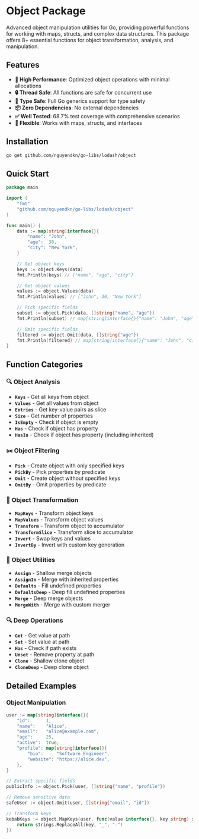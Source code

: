 # Object Package

Advanced object manipulation utilities for Go, providing powerful functions for working with maps, structs, and complex data structures. This package offers 8+ essential functions for object transformation, analysis, and manipulation.

## Features

- **🚀 High Performance**: Optimized object operations with minimal allocations
- **🔒 Thread Safe**: All functions are safe for concurrent use
- **🎯 Type Safe**: Full Go generics support for type safety
- **📦 Zero Dependencies**: No external dependencies
- **✅ Well Tested**: 68.7% test coverage with comprehensive scenarios
- **🔄 Flexible**: Works with maps, structs, and interfaces

## Installation

```bash
go get github.com/nguyendkn/go-libs/lodash/object
```

## Quick Start

```go
package main

import (
    "fmt"
    "github.com/nguyendkn/go-libs/lodash/object"
)

func main() {
    data := map[string]interface{}{
        "name": "John",
        "age":  30,
        "city": "New York",
    }

    // Get object keys
    keys := object.Keys(data)
    fmt.Println(keys) // ["name", "age", "city"]

    // Get object values
    values := object.Values(data)
    fmt.Println(values) // ["John", 30, "New York"]

    // Pick specific fields
    subset := object.Pick(data, []string{"name", "age"})
    fmt.Println(subset) // map[string]interface{}{"name": "John", "age": 30}

    // Omit specific fields
    filtered := object.Omit(data, []string{"age"})
    fmt.Println(filtered) // map[string]interface{}{"name": "John", "city": "New York"}
}
```

## Function Categories

### 🔍 **Object Analysis**
- **`Keys`** - Get all keys from object
- **`Values`** - Get all values from object
- **`Entries`** - Get key-value pairs as slice
- **`Size`** - Get number of properties
- **`IsEmpty`** - Check if object is empty
- **`Has`** - Check if object has property
- **`HasIn`** - Check if object has property (including inherited)

### ✂️ **Object Filtering**
- **`Pick`** - Create object with only specified keys
- **`PickBy`** - Pick properties by predicate
- **`Omit`** - Create object without specified keys
- **`OmitBy`** - Omit properties by predicate

### 🔄 **Object Transformation**
- **`MapKeys`** - Transform object keys
- **`MapValues`** - Transform object values
- **`Transform`** - Transform object to accumulator
- **`TransformSlice`** - Transform slice to accumulator
- **`Invert`** - Swap keys and values
- **`InvertBy`** - Invert with custom key generation

### 🎯 **Object Utilities**
- **`Assign`** - Shallow merge objects
- **`AssignIn`** - Merge with inherited properties
- **`Defaults`** - Fill undefined properties
- **`DefaultsDeep`** - Deep fill undefined properties
- **`Merge`** - Deep merge objects
- **`MergeWith`** - Merge with custom merger

### 🔍 **Deep Operations**
- **`Get`** - Get value at path
- **`Set`** - Set value at path
- **`Has`** - Check if path exists
- **`Unset`** - Remove property at path
- **`Clone`** - Shallow clone object
- **`CloneDeep`** - Deep clone object

## Detailed Examples

### Object Manipulation
```go
user := map[string]interface{}{
    "id":      1,
    "name":    "Alice",
    "email":   "alice@example.com",
    "age":     25,
    "active":  true,
    "profile": map[string]interface{}{
        "bio":     "Software Engineer",
        "website": "https://alice.dev",
    },
}

// Extract specific fields
publicInfo := object.Pick(user, []string{"name", "profile"})

// Remove sensitive data
safeUser := object.Omit(user, []string{"email", "id"})

// Transform keys
kebabKeys := object.MapKeys(user, func(value interface{}, key string) string {
    return strings.ReplaceAll(key, "_", "-")
})
```